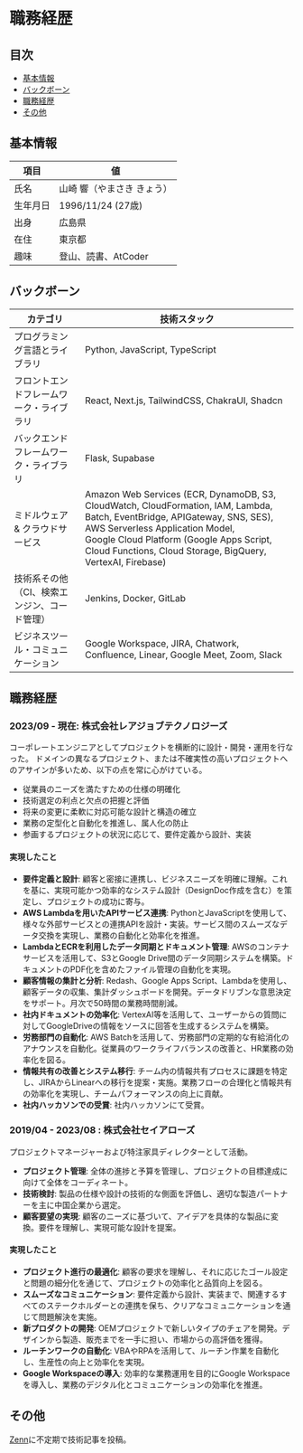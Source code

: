 # 職務経歴

## 目次
- [基本情報](#基本情報)
- [バックボーン](#バックボーン)
- [職務経歴](#職務経歴)
- [その他](#その他)

## 基本情報
|項目	|値|
|-----|------|
|氏名|	山崎 響（やまさき きょう）|
|生年月日|	1996/11/24 (27歳)|
|出身|広島県|
|在住|	東京都|
|趣味|	登山、読書、AtCoder|

## バックボーン
| カテゴリ                       | 技術スタック                                                                                                                |
|------------------------------|---------------------------------------------------------------------------------------------------------------------------|
| プログラミング言語とライブラリ            | Python, JavaScript, TypeScript                                                                                     |
| フロントエンドフレームワーク・ライブラリ  | React, Next.js, TailwindCSS, ChakraUI, Shadcn                                                                            |
| バックエンドフレームワーク・ライブラリ    | Flask, Supabase                                                                                                   |
| ミドルウェア & クラウドサービス       | Amazon Web Services (ECR, DynamoDB, S3, CloudWatch, CloudFormation, IAM, Lambda, Batch, EventBridge, APIGateway, SNS, SES), AWS Serverless Application Model,<br>Google Cloud Platform (Google Apps Script, Cloud Functions, Cloud Storage, BigQuery, VertexAI, Firebase) |
| 技術系その他（CI、検索エンジン、コード管理） | Jenkins, Docker, GitLab                                                                                                   |
| ビジネスツール・コミュニケーション       | Google Workspace, JIRA, Chatwork, Confluence, Linear, Google Meet, Zoom, Slack                           |

## 職務経歴

### 2023/09 - 現在: 株式会社レアジョブテクノロジーズ
コーポレートエンジニアとしてプロジェクトを横断的に設計・開発・運用を行なった。
ドメインの異なるプロジェクト、または不確実性の高いプロジェクトへのアサインが多いため、以下の点を常に心がけている。
- 従業員のニーズを満たすための仕様の明確化
- 技術選定の利点と欠点の把握と評価
- 将来の変更に柔軟に対応可能な設計と構造の確立
- 業務の定型化と自動化を推進し、属人化の防止
- 参画するプロジェクトの状況に応じて、要件定義から設計、実装

#### 実現したこと
- **要件定義と設計**: 顧客と密接に連携し、ビジネスニーズを明確に理解。これを基に、実現可能かつ効率的なシステム設計（DesignDoc作成を含む）を策定し、プロジェクトの成功に寄与。
- **AWS Lambdaを用いたAPIサービス連携**: PythonとJavaScriptを使用して、様々な外部サービスとの連携APIを設計・実装。サービス間のスムーズなデータ交換を実現し、業務の自動化と効率化を推進。
- **LambdaとECRを利用したデータ同期とドキュメント管理**: AWSのコンテナサービスを活用して、S3とGoogle Drive間のデータ同期システムを構築。ドキュメントのPDF化を含めたファイル管理の自動化を実現。
- **顧客情報の集計と分析**: Redash、Google Apps Script、Lambdaを使用し、顧客データの収集、集計ダッシュボードを開発。データドリブンな意思決定をサポート。月次で50時間の業務時間削減。
- **社内ドキュメントの効率化**: VertexAI等を活用して、ユーザーからの質問に対してGoogleDriveの情報をソースに回答を生成するシステムを構築。
- **労務部門の自動化**: AWS Batchを活用して、労務部門の定期的な有給消化のアナウンスを自動化。従業員のワークライフバランスの改善と、HR業務の効率化を図る。
- **情報共有の改善とシステム移行**: チーム内の情報共有プロセスに課題を特定し、JIRAからLinearへの移行を提案・実施。業務フローの合理化と情報共有の効率化を実現し、チームパフォーマンスの向上に貢献。
- **社内ハッカソンでの受賞**: 社内ハッカソンにて受賞。

### 2019/04 - 2023/08 : 株式会社セイアローズ
プロジェクトマネージャーおよび特注家具ディレクターとして活動。
- **プロジェクト管理**: 全体の進捗と予算を管理し、プロジェクトの目標達成に向けて全体をコーディネート。
- **技術検討**: 製品の仕様や設計の技術的な側面を評価し、適切な製造パートナーを主に中国企業から選定。
- **顧客要望の実現**: 顧客のニーズに基づいて、アイデアを具体的な製品に変換。要件を理解し、実現可能な設計を提案。

#### 実現したこと
- **プロジェクト進行の最適化**: 顧客の要求を理解し、それに応じたゴール設定と問題の細分化を通じて、プロジェクトの効率化と品質向上を図る。
- **スムーズなコミュニケーション**: 要件定義から設計、実装まで、関連するすべてのステークホルダーとの連携を保ち、クリアなコミュニケーションを通じて問題解決を実施。
- **新プロダクトの開発**: OEMプロジェクトで新しいタイプのチェアを開発。デザインから製造、販売までを一手に担い、市場からの高評価を獲得。
- **ルーチンワークの自動化**: VBAやRPAを活用して、ルーチン作業を自動化し、生産性の向上と効率化を実現。
- **Google Workspaceの導入**: 効率的な業務運用を目的にGoogle Workspaceを導入し、業務のデジタル化とコミュニケーションの効率化を推進。

## その他
[Zenn](https://zenn.dev/ovrsa)に不定期で技術記事を投稿。
